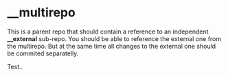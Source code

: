 # __multirepo

This is a parent repo that should contain a reference to an independent **__external** sub-repo. 
You should be able to reference the external one from the multirepo.
But at the same time all changes to the external one should be commited separatelly.

Test..
